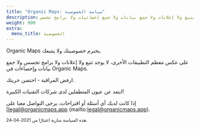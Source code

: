 ```yaml
---
title: "Organic Maps: سياسة الخصوصية"
description: لا تتبع ولا إعلانات ولا جمع بيانات ولا جمع إحصائيات ولا برامج تجسس
weight: 900
extra:
  menu_title: الخصوصية
---
```


Organic Maps يحترم خصوصيتك ولا يتتبعك.

على عكس معظم التطبيقات الأخرى، لا يوجد تتبع ولا إعلانات ولا برامج تجسس ولا
جمع بيانات وإحصاءات في Organic Maps.

ارفض المراقبة - احتضن حريتك.

ابتعد عن عيون المتطفلين لدى شركات التقنيات الكبيرة!

إذا كانت لديك أي أسئلة أو اقتراحات، يرجى التواصل معنا على
[legal@organicmaps.app (mailto:legal@organicmaps.app).

<sub>هذه السياسة سارية اعتبارًا من 2021-04-24.</sub>
